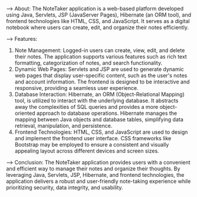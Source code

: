 --> About:
The NoteTaker application is a web-based platform developed using Java, Servlets, JSP (JavaServer Pages), Hibernate (an ORM tool), and frontend technologies like HTML, CSS, and JavaScript. It serves as a digital notebook where users can create, edit, and organize their notes efficiently.

--> Features:
1) Note Management: Logged-in users can create, view, edit, and delete their notes. The application supports various features such as rich text formatting, categorization of notes, and search functionality.
2) Dynamic Web Pages: Servlets and JSP are used to generate dynamic web pages that display user-specific content, such as the user's notes and account information. The frontend is designed to be interactive and responsive, providing a seamless user experience.
3) Database Interaction: Hibernate, an ORM (Object-Relational Mapping) tool, is utilized to interact with the underlying database. It abstracts away the complexities of SQL queries and provides a more object-oriented approach to database operations. Hibernate manages the mapping between Java objects and database tables, simplifying data retrieval, manipulation, and persistence.
4) Frontend Technologies: HTML, CSS, and JavaScript are used to design and implement the frontend user interface. CSS frameworks like Bootstrap may be employed to ensure a consistent and visually appealing layout across different devices and screen sizes.

--> Conclusion:
The NoteTaker application provides users with a convenient and efficient way to manage their notes and organize their thoughts. By leveraging Java, Servlets, JSP, Hibernate, and frontend technologies, the application delivers a robust and user-friendly note-taking experience while prioritizing security, data integrity, and usability.
